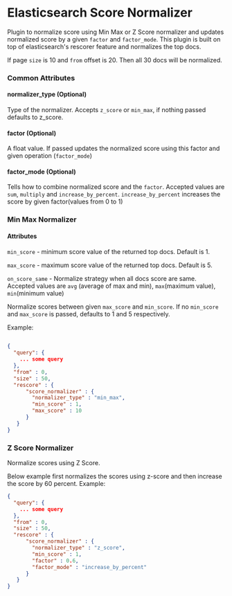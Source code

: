 # Elasticsearch Score Normalizer
Plugin to normalize score using Min Max or Z Score normalizer and updates normalized score by a 
given `factor` and `factor_mode`.
This plugin is built on top of elasticsearch's rescorer feature and normalizes the top docs.

If page `size` is 10 and `from` offset is 20. Then all 30 docs will be normalized.

### Common Attributes
#### normalizer_type (Optional)
Type of the normalizer. Accepts `z_score` or `min_max`, if nothing passed defaults to z_score.

#### factor (Optional)
A float value. If passed updates the normalized score using this factor and given operation
(`factor_mode`)
#### factor_mode (Optional)
Tells how to combine normalized score and the `factor`. Accepted values are `sum`, `multiply` 
and `increase_by_percent`. `increase_by_percent` increases the score by given factor(values 
from 0 to 1)


### Min Max Normalizer

#### Attributes
`min_score` - minimum score value of the returned top docs. Default is 1.

`max_score` - maximum score value of the returned top docs. Default is 5.

`on_score_same` - Normalize strategy when all docs score are same. Accepted values are `avg`
(average of max and min), `max`(maximum value), `min`(minimum value)

Normalize scores between given `max_score` and `min_score`. If no `min_score` and `max_score` is 
passed, defaults to 1 and 5 respectively.

Example:
```json
       
{
  "query": {
    ... some query
  },
  "from" : 0,
  "size" : 50,
  "rescore" : {
      "score_normalizer" : {
        "normalizer_type" : "min_max",
        "min_score" : 1,
        "max_score" : 10
      }
   }
}
```

### Z Score Normalizer
Normalize scores using Z Score. 

Below example first normalizes the scores using z-score and then increase the score by 60 percent.
Example:
```json
{
  "query": {
    ... some query
  },
  "from" : 0,
  "size" : 50,
  "rescore" : {
      "score_normalizer" : {
        "normalizer_type" : "z_score",
        "min_score" : 1,
        "factor" : 0.6,
        "factor_mode" : "increase_by_percent"
      }
   }
}
```




